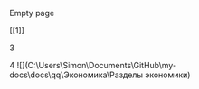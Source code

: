 Empty page

[[1]]

3

4
![](C:\Users\Simon\Documents\GitHub\my-docs\docs\qq\Экономика\Разделы экономики)